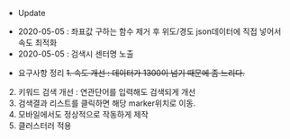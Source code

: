 * Update
- 2020-05-05 : 좌표값 구하는 함수 제거 후 위도/경도 json데이터에 직접 넣어서 속도 최적화
- 2020-05-05 : 검색시 센터명 노출

* 요구사항 정리
~~1. 속도 개선 : 데이터가 1300이 넘기 때문에 좀 느리다.~~
2. 키워드 검색 개선 : 연관단어를 입력해도 검색되게 개선
3. 검색결과 리스트를 클릭하면 해당 marker위치로 이동.
4. 모바일에서도 정상적으로 작동하게 제작
5. 클러스터러 적용